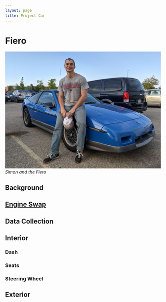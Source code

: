 ```yaml
---
layout: page
title: Project Car
---
```

# Fiero

![Simon and the Fiero](/docs/assets/simon_and_fiero.jpg)
*Simon and the Fiero*

## Background

## <a href="/engine_swap.html">Engine Swap</a>

## Data Collection

## Interior

### Dash

### Seats

### Steering Wheel

## Exterior